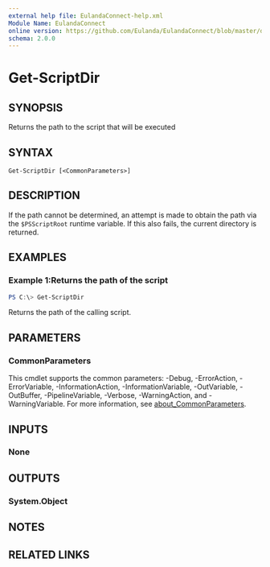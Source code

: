 ```yaml
---
external help file: EulandaConnect-help.xml
Module Name: EulandaConnect
online version: https://github.com/Eulanda/EulandaConnect/blob/master/docs/Get-ScriptDir.md
schema: 2.0.0
---
```


# Get-ScriptDir

## SYNOPSIS
Returns the path to the script that will be executed

## SYNTAX

```
Get-ScriptDir [<CommonParameters>]
```

## DESCRIPTION
If the path cannot be determined, an attempt is made to obtain the path via the `$PSScriptRoot` runtime variable. If this also fails, the current directory is returned.

## EXAMPLES

### Example 1:Returns the path of the script
```powershell
PS C:\> Get-ScriptDir
```

Returns the path of the calling script.

## PARAMETERS

### CommonParameters
This cmdlet supports the common parameters: -Debug, -ErrorAction, -ErrorVariable, -InformationAction, -InformationVariable, -OutVariable, -OutBuffer, -PipelineVariable, -Verbose, -WarningAction, and -WarningVariable. For more information, see [about_CommonParameters](http://go.microsoft.com/fwlink/?LinkID=113216).

## INPUTS

### None

## OUTPUTS

### System.Object
## NOTES

## RELATED LINKS
